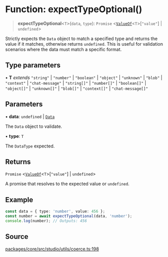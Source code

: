 # Function: expectTypeOptional()

> **expectTypeOptional**\<`T`\>(`data`, `type`): `Promise` \<[`ValueOf`](../../../data/type-aliases/ValueOf.md)\<`T`\>\[`"value"`\] \| `undefined`\>

Strictly expects the `Data` object to match a specified type and returns the value if it matches,
otherwise returns `undefined`. This is useful for validation scenarios where the data must match
a specific format.

## Type parameters

• **T** *extends* `"string"` \| `"number"` \| `"boolean"` \| `"object"` \| `"unknown"` \| `"blob"` \| `"context"` \| `"chat-message"` \| `"string[]"` \| `"number[]"` \| `"boolean[]"` \| `"object[]"` \| `"unknown[]"` \| `"blob[]"` \| `"context[]"` \| `"chat-message[]"`

## Parameters

• **data**: `undefined` \| [`Data`](../../../data/type-aliases/Data.md)

The `Data` object to validate.

• **type**: `T`

The `DataType` expected.

## Returns

`Promise` \<[`ValueOf`](../../../data/type-aliases/ValueOf.md)\<`T`\>\[`"value"`\] \| `undefined`\>

A promise that resolves to the expected value or `undefined`.

## Example

```typescript
const data = { type: 'number', value: 456 };
const number = await expectTypeOptional(data, 'number');
console.log(number); // Outputs: 456
```

## Source

[packages/core/src/studio/utils/coerce.ts:198](https://github.com/VictorS67/encre/blob/c09849eb59af073bf23be826a912f2ba4f635f93/packages/core/src/studio/utils/coerce.ts#L198)
